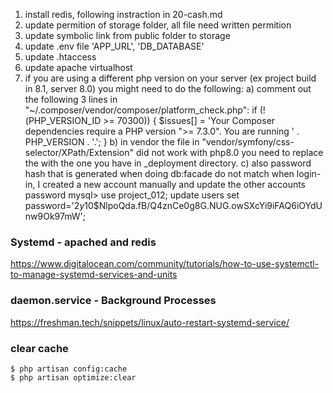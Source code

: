 1) install redis, following instraction in 20-cash.md
2) update permition of storage folder, all file need written permition
3) update symbolic link  from public folder to storage
4) update .env file 'APP_URL', 'DB_DATABASE'
5) update .htaccess
6) update apache virtualhost
7) if you are using a different php version on your server (ex project build in 8.1, server 8.0) 
   you might need to do the following:
    a) comment out the following 3 lines in "~/.composer/vendor/composer/platform_check.php":
        if (!(PHP_VERSION_ID >= 70300)) {
            $issues[] = 'Your Composer dependencies require a PHP version ">= 7.3.0". You are running ' . PHP_VERSION . '.';
        }
    b) in vendor the file in "vendor/symfony/css-selector/XPath/Extension" did not work with php8.0
       you need to replace the with the one you have in _deployment directory.
    c) also password hash that is generated when doing db:facade do not match when login-in,
       I created a new account manually and update the other accounts password
       mysql> use project_012; update users set password='$2y$10$NlpoQda.fB/Q4znCe0g8G.NUG.owSXcYi9iFAQ6iOYdUnw9Ok97mW';
       
        

### Systemd - apached and redis

https://www.digitalocean.com/community/tutorials/how-to-use-systemctl-to-manage-systemd-services-and-units

### daemon.service - Background Processes

https://freshman.tech/snippets/linux/auto-restart-systemd-service/

### clear cache

    $ php artisan config:cache
    $ php artisan optimize:clear